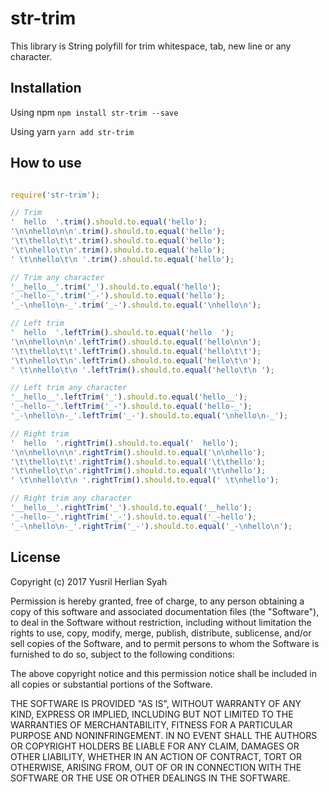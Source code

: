 # str-trim
This library is String polyfill for trim whitespace, tab, new line or any character.

## Installation
Using npm
`npm install str-trim --save`

Using yarn
`yarn add str-trim`


## How to use
```javascript

require('str-trim');

// Trim
'  hello  '.trim().should.to.equal('hello');
'\n\nhello\n\n'.trim().should.to.equal('hello');
'\t\thello\t\t'.trim().should.to.equal('hello');
'\t\nhello\t\n'.trim().should.to.equal('hello');
' \t\nhello\t\n '.trim().should.to.equal('hello');

// Trim any character
'__hello__'.trim('_').should.to.equal('hello');
'_-hello-_'.trim('_-').should.to.equal('hello');
'_-\nhello\n-_'.trim('_-').should.to.equal('\nhello\n');

// Left trim
'  hello  '.leftTrim().should.to.equal('hello  ');
'\n\nhello\n\n'.leftTrim().should.to.equal('hello\n\n');
'\t\thello\t\t'.leftTrim().should.to.equal('hello\t\t');
'\t\nhello\t\n'.leftTrim().should.to.equal('hello\t\n');
' \t\nhello\t\n '.leftTrim().should.to.equal('hello\t\n ');

// Left trim any character
'__hello__'.leftTrim('_').should.to.equal('hello__');
'_-hello-_'.leftTrim('_-').should.to.equal('hello-_');
'_-\nhello\n-_'.leftTrim('_-').should.to.equal('\nhello\n-_');

// Right trim
'  hello  '.rightTrim().should.to.equal('  hello');
'\n\nhello\n\n'.rightTrim().should.to.equal('\n\nhello');
'\t\thello\t\t'.rightTrim().should.to.equal('\t\thello');
'\t\nhello\t\n'.rightTrim().should.to.equal('\t\nhello');
' \t\nhello\t\n '.rightTrim().should.to.equal(' \t\nhello');

// Right trim any character
'__hello__'.rightTrim('_').should.to.equal('__hello');
'_-hello-_'.rightTrim('_-').should.to.equal('_-hello');
'_-\nhello\n-_'.rightTrim('_-').should.to.equal('_-\nhello\n');
```

## License
Copyright (c) 2017 Yusril Herlian Syah

Permission is hereby granted, free of charge, to any person obtaining a
copy of this software and associated documentation files (the "Software"),
to deal in the Software without restriction, including without limitation
the rights to use, copy, modify, merge, publish, distribute, sublicense,
and/or sell copies of the Software, and to permit persons to whom the
Software is furnished to do so, subject to the following conditions:

The above copyright notice and this permission notice shall be included in
all copies or substantial portions of the Software.

THE SOFTWARE IS PROVIDED "AS IS", WITHOUT WARRANTY OF ANY KIND, EXPRESS OR
IMPLIED, INCLUDING BUT NOT LIMITED TO THE WARRANTIES OF MERCHANTABILITY,
FITNESS FOR A PARTICULAR PURPOSE AND NONINFRINGEMENT. IN NO EVENT SHALL THE
AUTHORS OR COPYRIGHT HOLDERS BE LIABLE FOR ANY CLAIM, DAMAGES OR OTHER
LIABILITY, WHETHER IN AN ACTION OF CONTRACT, TORT OR OTHERWISE, ARISING
FROM, OUT OF OR IN CONNECTION WITH THE SOFTWARE OR THE USE OR OTHER
DEALINGS IN THE SOFTWARE.

